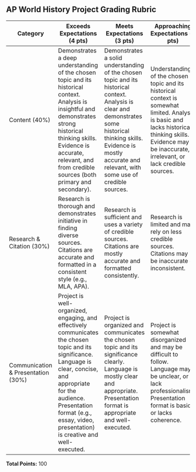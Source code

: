 ## AP World History Project Grading Rubric

| Category | Exceeds Expectations (4 pts) | Meets Expectations (3 pts) | Approaching Expectations (2 pts) | Needs Improvement (1 pt) |
|---|---|---|---|---|
| Content (40%) | Demonstrates a deep understanding of the chosen topic and its historical context. Analysis is insightful and demonstrates strong historical thinking skills. Evidence is accurate, relevant, and from credible sources (both primary and secondary). | Demonstrates a solid understanding of the chosen topic and its historical context. Analysis is clear and demonstrates some historical thinking skills. Evidence is mostly accurate and relevant, with some use of credible sources. | Understanding of the chosen topic and its historical context is somewhat limited. Analysis is basic and lacks historical thinking skills. Evidence may be inaccurate, irrelevant, or lack credible sources. | Understanding of the chosen topic and its historical context is weak. Little to no analysis is present. Evidence is missing or irrelevant. |
| Research & Citation (30%) | Research is thorough and demonstrates initiative in finding diverse sources. Citations are accurate and formatted in a consistent style (e.g., MLA, APA). | Research is sufficient and uses a variety of credible sources. Citations are mostly accurate and formatted consistently. | Research is limited and may rely on less credible sources. Citations may be inaccurate or inconsistent. | Research is minimal or lacking. Citations are missing or incorrect. |
| Communication & Presentation (30%) | Project is well-organized, engaging, and effectively communicates the chosen topic and its significance. Language is clear, concise, and appropriate for the audience. Presentation format (e.g., essay, video, presentation) is creative and well-executed. | Project is organized and communicates the chosen topic and its significance clearly. Language is mostly clear and appropriate. Presentation format is appropriate and well-executed. | Project is somewhat disorganized and may be difficult to follow. Language may be unclear, or lack professionalism. Presentation format is basic or lacks coherence. | Project is disorganized and difficult to understand. Language is unclear or inappropriate. Presentation format is poor or lacking. |

**Total Points:** 100
